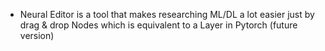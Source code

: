 - Neural Editor is a tool that makes researching ML/DL a lot easier just by drag & drop Nodes which is equivalent to a Layer in Pytorch (future version)

